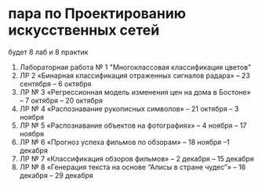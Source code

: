 # пара по Проектированию искусственных сетей 

будет 8 лаб и 8 практик

1. Лабораторная работа № 1 "Многоклассовая классификация цветов"
2. ЛР 2 «Бинарная классификация отраженных сигналов радара» – 23 сентября – 6 октября
3. ЛР № 3 «Регрессионная модель изменения цен на дома в Бостоне» – 7 октября – 20 октября
4. ЛР № 4 «Распознавание рукописных символов» – 21 октября – 3 ноября
5. ЛР № 5 «Распознавание объектов на фотографиях» – 4 ноября – 17 ноября
6. ЛР № 6 «Прогноз успеха фильмов по обзорам» – 18 ноября –1 декабря
7. ЛР № 7 «Классификация обзоров фильмов» – 2 декабря – 15 декабря
8. ЛР № 8 «Генерация текста на основе “Алисы в стране чудес”» – 16 декабря – 29 декабря
